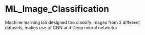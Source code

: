 # ML_Image_Classification
Machine learning lab designed too classify images from 3 different datasets, makes use of CNN and Deep neural networks
